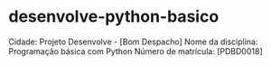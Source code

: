 # desenvolve-python-basico 
Cidade: Projeto Desenvolve - [Bom Despacho] Nome da disciplina: Programação básica com Python Número de matrícula: [PDBD0018]
